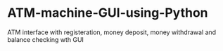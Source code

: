 # ATM-machine-GUI-using-Python
ATM interface with registeration, money deposit, money withdrawal and balance checking wth GUI
